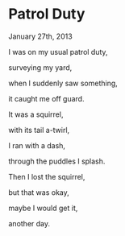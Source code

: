 # Patrol Duty

January 27th, 2013

I was on my usual patrol duty,

surveying my yard,

when I suddenly saw something,

it caught me off guard.


It was a squirrel,

with its tail a-twirl,

I ran with a dash,

through the puddles I splash.

Then I lost the squirrel,

but that was okay,

maybe I would get it,

another day.

